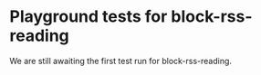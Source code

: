 # Playground tests for block-rss-reading
We are still awaiting the first test run for block-rss-reading.
